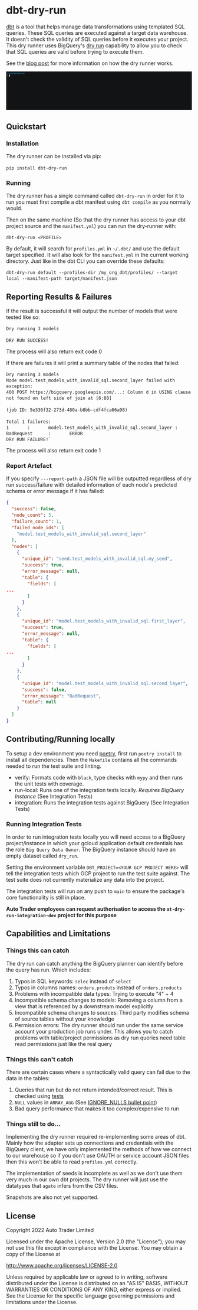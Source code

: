 # dbt-dry-run

[dbt][dbt-home] is a tool that helps manage data transformations using templated SQL queries. These SQL queries are 
executed against a target data warehouse. It doesn't check the validity of SQL queries before it executes your project.
This dry runner uses BigQuery's [dry run][bq-dry-run] capability to allow you to check that SQL queries are valid before
trying to execute them.

See the [blog post][blog-post] for more information on how the dry runner works.

![Terminal Recording of failing dry run](./terminal-demo.gif)

## Quickstart

### Installation

The dry runner can be installed via pip:

`
pip install dbt-dry-run
`

### Running

The dry runner has a single command called `dbt-dry-run` in order for it to run you must 
first compile a dbt manifest using `dbt compile` as you normally would.

Then on the same machine (So that the dry runner has access to your dbt project source and the 
`manifest.yml`) you can run the dry-runner with:

```
dbt-dry-run <PROFILE>
```

By default, it will search for `profiles.yml` in `~/.dbt/` and use the default target specified.
It will also look for the `manifest.yml` in the current working directory. 
Just like in the dbt CLI you can override these defaults:

```
dbt-dry-run default --profiles-dir /my_org_dbt/profiles/ --target local --manifest-path target/manifest.json
```

## Reporting Results & Failures

If the result is successful it will output the number of 
models that were tested like so:

```
Dry running 3 models

DRY RUN SUCCESS!
```

The process will also return exit code 0

If there are failures it will print a summary table of the nodes that failed:

```
Dry running 3 models
Node model.test_models_with_invalid_sql.second_layer failed with exception:
400 POST https://bigquery.googleapis.com/...: Column d in USING clause not found on left side of join at [6:88]

(job ID: 5e336f32-273d-480a-b8bb-cdf4fca66a98)

Total 1 failures:
1       :       model.test_models_with_invalid_sql.second_layer :       BadRequest      :       ERROR
DRY RUN FAILURE!`
```

The process will also return exit code 1

### Report Artefact

If you specify `---report-path` a JSON file will be outputted regardless of dry run success/failure with detailed 
information of each node's predicted schema or error message if it has failed:

```json
{
  "success": false,
  "node_count": 3,
  "failure_count": 1,
  "failed_node_ids": [
    "model.test_models_with_invalid_sql.second_layer"
  ],
  "nodes": [
    {
      "unique_id": "seed.test_models_with_invalid_sql.my_seed",
      "success": true,
      "error_message": null,
      "table": {
        "fields": [
...
        ]
      }
    },
    {
      "unique_id": "model.test_models_with_invalid_sql.first_layer",
      "success": true,
      "error_message": null,
      "table": {
        "fields": [
...
        ]
      }
    },
    {
      "unique_id": "model.test_models_with_invalid_sql.second_layer",
      "success": false,
      "error_message": "BadRequest",
      "table": null
    }
  ]
}
```

## Contributing/Running locally

To setup a dev environment you need [poetry][get-poetry], first run `poetry install` to install all dependencies. Then
the `Makefile` contains all the commands needed to run the test suite and linting.

- verify: Formats code with `black`, type checks with `mypy` and then runs the unit tests with coverage.
- run-local: Runs one of the integration tests locally. _Requires BigQuery Instance_ (See Integration Tests)
- integration: Runs the integration tests against BigQuery (See Integration Tests)

### Running Integration Tests

In order to run integration tests locally you will need access to a BigQuery project/instance in which your gcloud application 
default credentials has the role `Big Query Data Owner`. The BigQuery instance should have an empty dataset called `dry_run`.

Setting the environment variable `DBT_PROJECT=<YOUR GCP PROJECT HERE>` will tell the integration tests which GCP 
project to run the test suite against. The test suite does not currently materialize any data into the project.

The integration tests will run on any push to `main` to ensure the package's core functionality is still in place.

__Auto Trader employees can request authorisation to access the `at-dry-run-integration-dev` project for this purpose__

## Capabilities and Limitations

### Things this can catch

The dry run can catch anything the BigQuery planner can identify before the query has run. Which 
includes:

1. Typos in SQL keywords:  `selec` instead of `select`
2. Typos in columns names: `orders.produts` instead of `orders.products`
3. Problems with incompatible data types: Trying to execute "4" + 4
4. Incompatible schema changes to models: Removing a column from a view that is referenced
by a downstream model explicitly
5. Incompatible schema changes to sources: Third party modifies schema of source tables without 
your knowledge
6. Permission errors: The dry runner should run under the same service account your production 
job runs under. This allows you to catch problems with table/project permissions as dry run queries
need table read permissions just like the real query
   
### Things this can't catch

There are certain cases where a syntactically valid query can fail due to the data in 
the tables:

1. Queries that run but do not return intended/correct result. This is checked using [tests][dbt-tests]
2. `NULL` values in `ARRAY_AGG` (See [IGNORE_NULLS bullet point][bq-ignore-nulls])
3. Bad query performance that makes it too complex/expensive to run

### Things still to do...

Implementing the dry runner required re-implementing some areas of dbt. Mainly how the 
adapter sets up connections and credentials with the BigQuery client, we have only 
implemented the methods of how we connect to our warehouse so if you don't use OAUTH or 
service account JSON files then this won't be able to read `profiles.yml` correctly.

The implementation of seeds is incomplete as well as we don't use them very much in our 
own dbt projects. The dry runner will just use the datatypes that `agate` infers from the CSV 
files.

Snapshots are also not yet supported.

[dbt-home]: https://www.getdbt.com/
[bq-dry-run]: https://cloud.google.com/bigquery/docs/dry-run-queries
[dbt-tests]: https://docs.getdbt.com/docs/building-a-dbt-project/tests
[bq-ignore-nulls]: https://cloud.google.com/bigquery/docs/reference/standard-sql/aggregate_functions#array_agg
[blog-post]: https://engineering.autotrader.co.uk/2022/04/06/dry-running-our-data-warehouse-using-bigquery-and-dbt.html
[get-poetry]: https://python-poetry.org/

## License

Copyright 2022 Auto Trader Limited

Licensed under the Apache License, Version 2.0 (the "License");
you may not use this file except in compliance with the License.
You may obtain a copy of the License at

   http://www.apache.org/licenses/LICENSE-2.0

Unless required by applicable law or agreed to in writing, software
distributed under the License is distributed on an "AS IS" BASIS,
WITHOUT WARRANTIES OR CONDITIONS OF ANY KIND, either express or implied.
See the License for the specific language governing permissions and
limitations under the License.

